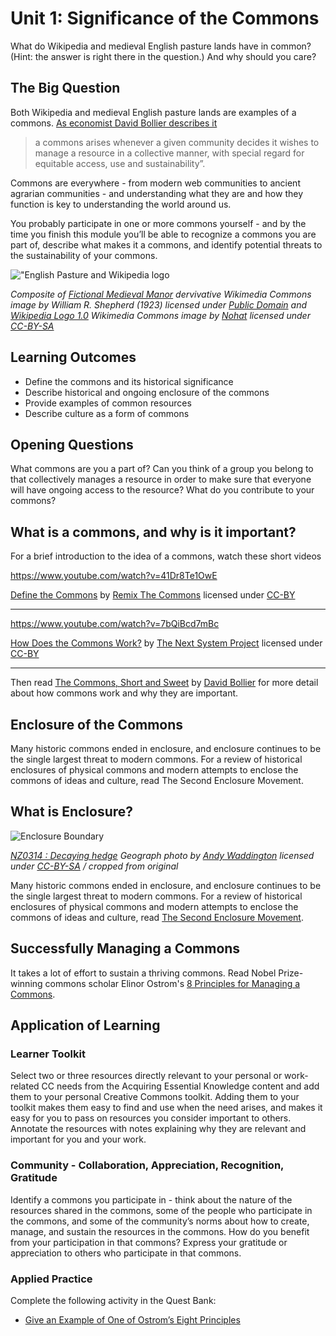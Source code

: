 # Unit 1: Significance of the Commons

What do Wikipedia and medieval English pasture lands have in common? (Hint: the answer is right there in the question.) And why should you care?

## The Big Question

Both Wikipedia and medieval English pasture lands are examples of a commons. [As economist David Bollier describes it](http://bollier.org/commons-short-and-sweet)

> a commons arises whenever a given community decides it wishes to manage a resource in a collective manner, with special regard for equitable access, use and sustainability”.

Commons are everywhere - from modern web communities to ancient agrarian communities - and understanding what they are and how they function is key to understanding the world around us. 

You probably participate in one or more commons yourself - and by the time you finish this module you’ll be able to recognize a commons you are part of, describe what makes it a commons, and identify potential threats to the sustainability of your commons.    

!["English Pasture and Wikipedia logo](https://github.com/creativecommons/cc-cert-map/blob/master/img/core/pasture-wikipedia.jpg "English Pasture and Wikipedia logo")

*Composite of [Fictional Medieval Manor](https://commons.wikimedia.org/wiki/File:Plan_mediaeval_manor.jpg) dervivative Wikimedia Commons image by William R. Shepherd (1923) licensed under [Public Domain](https://en.wikipedia.org/wiki/public_domain) and   [Wikipedia Logo 1.0](https://commons.wikimedia.org/wiki/File:Wikipedia_Logo_1.0.png)  Wikimedia Commons image by [Nohat](https://meta.wikimedia.org/wiki/User:Nohat)  licensed under [CC-BY-SA](https://creativecommons.org/licenses/by-sa/3.0/)*



## Learning Outcomes

* Define the commons and its historical significance
* Describe historical and ongoing enclosure of the commons
* Provide examples of common resources
* Describe culture as a form of commons

## Opening Questions

What commons are you a part of? Can you think of a group you belong to that collectively manages a resource in order to make sure that everyone will have ongoing access to the resource? What do you contribute to your commons? 


  
## What is a commons, and why is it important?

For a brief introduction to the idea of a commons, watch these short videos

https://www.youtube.com/watch?v=41Dr8Te1OwE

[Define the Commons](https://www.youtube.com/watch?v=41Dr8Te1OwE) by [Remix The Commons](https://www.youtube.com/channel/UChz4DMZKHYnAPVEjXduVFIA) licensed under [CC-BY](https://creativecommons.org/licenses/by/3.0/)

----

https://www.youtube.com/watch?v=7bQiBcd7mBc

[How Does the Commons Work?](https://www.youtube.com/watch?v=7bQiBcd7mBc) by [The Next System Project](https://www.youtube.com/channel/UC0Gw_ZWRG2eY_hPkAL7eNZg) licensed under [CC-BY](https://creativecommons.org/licenses/by/3.0/)

----

Then read [The Commons, Short and Sweet](http://bollier.org/commons-short-and-sweet)  by [David Bollier](http://bollier.org/) for more detail about how commons work and why they are important. 

##  Enclosure of the Commons
Many historic commons ended in enclosure, and enclosure continues to be the single largest threat to modern commons. For a review of historical enclosures of physical commons and modern attempts to enclose the commons of ideas and culture, read The Second Enclosure Movement.


## What is Enclosure?

![Enclosure Boundary](https://github.com/creativecommons/cc-cert-map/blob/master/img/core/hedge-enclosure-boundary.jpg "photo of Enclosure Boundary")

*[NZ0314 : Decaying hedge](http://www.geograph.org.uk/photo/1715089) Geograph photo by [Andy Waddington](http://www.geograph.org.uk/profile/34816) licensed under [CC-BY-SA](http://creativecommons.org/licenses/by-sa/2.0/) / cropped from original*

Many historic commons ended in enclosure, and enclosure continues to be the single largest threat to modern commons. For a review of historical enclosures of physical commons and modern attempts to enclose the commons of ideas and culture, read [The Second Enclosure Movement](http://boyle.yupnet.org/chapter-3-second-enclosure-movement/). 

## Successfully Managing a Commons

It takes a lot of effort to sustain a thriving commons. Read Nobel Prize-winning commons scholar Elinor Ostrom's [8 Principles for Managing a Commons](http://www.onthecommons.org/magazine/elinor-ostroms-8-principles-managing-commmons). 


## Application of Learning


### Learner Toolkit

Select two or three resources directly relevant to your personal or work-related CC needs from the Acquiring Essential Knowledge content and add them to your personal Creative Commons toolkit. Adding them to your toolkit makes them easy to find and use when the need arises, and makes it easy for you to pass on resources you consider important to others. Annotate the resources with notes explaining why they are relevant and important for you and your work.

### Community - Collaboration, Appreciation, Recognition, Gratitude

Identify a commons you participate in - think about the nature of the resources shared in the commons, some of the people who participate in the commons, and some of the community’s norms about how to create, manage, and sustain the resources in the commons. How do you benefit from your participation in that commons? Express your gratitude or appreciation to others who participate in that commons. 

### Applied Practice
Complete the following activity in the Quest Bank:

* [Give an Example of One of Ostrom’s Eight Principles](https://quests.creativecommons.org/assignments/ostroms-eight-principles)




